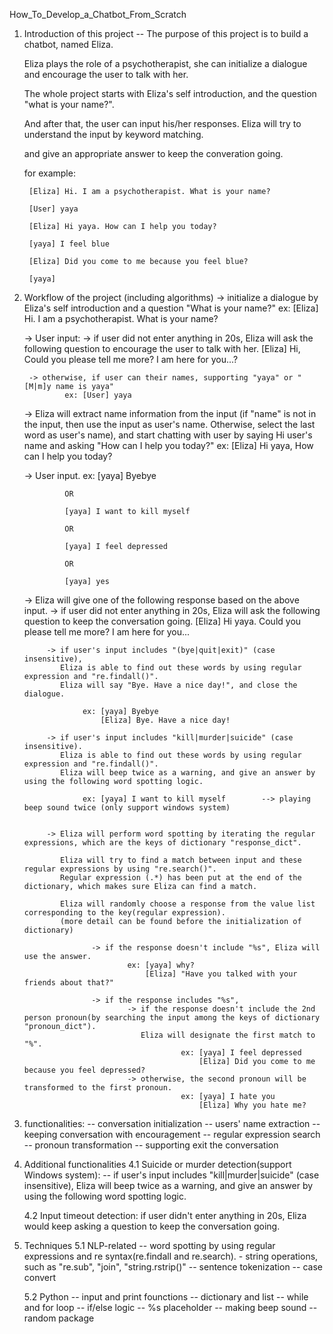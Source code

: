 How_To_Develop_a_Chatbot_From_Scratch

1. Introduction of this project
-- The purpose of this project is to build a chatbot, named Eliza.

   Eliza plays the role of a psychotherapist, she can initialize a dialogue and encourage the user to talk with her.
   
   The whole project starts with Eliza's self introduction, and the question "what is your name?".
   
   And after that, the user can input his/her responses. Eliza will try to understand the input by keyword matching. 
   
   and give an appropriate answer to keep the converation going.
   

    for example: 
        
        [Eliza] Hi. I am a psychotherapist. What is your name?

        [User] yaya 

        [Eliza] Hi yaya. How can I help you today?

        [yaya] I feel blue

        [Eliza] Did you come to me because you feel blue?

        [yaya] 

2. Workflow of the project (including algorithms)
    -> initialize a dialogue by Eliza's self introduction and a question "What is your name?"
            ex: [Eliza] Hi. I am a psychotherapist. What is your name?
       
    -> User input: 
        -> if user did not enter anything in 20s, Eliza will ask the following question to encourage the user to talk with her. 
                    [Eliza] Hi, Could you please tell me more? I am here for you...?
                
        -> otherwise, if user can their names, supporting "yaya" or "[M|m]y name is yaya" 
                ex: [User] yaya    
      
    -> Eliza will extract name information from the input (if "name" is not in the input, then use the input as user's name. 
       Otherwise, select the last word as user's name), and start chatting with user by saying Hi user's name and asking "How can I help you today?"
            ex: [Eliza] Hi yaya, How can I help you today?
    
    -> User input.
            ex: [yaya] Byebye
                
                OR
                
                [yaya] I want to kill myself
                
                OR
                
                [yaya] I feel depressed  
                
                OR 
                
                [yaya] yes
                
                                
    -> Eliza will give one of the following response based on the above input.
            -> if user did not enter anything in 20s, Eliza will ask the following question to keep the conversation going. 
                        [Eliza] Hi yaya. Could you please tell me more? I am here for you...    
    
            -> if user's input includes "(bye|quit|exit)" (case insensitive), 
               Eliza is able to find out these words by using regular expression and "re.findall()". 
               Eliza will say "Bye. Have a nice day!", and close the dialogue.
            
                    ex: [yaya] Byebye
                        [Eliza] Bye. Have a nice day!
            
            -> if user's input includes "kill|murder|suicide" (case insensitive).
               Eliza is able to find out these words by using regular expression and "re.findall()".
               Eliza will beep twice as a warning, and give an answer by using the following word spotting logic.
                
                    ex: [yaya] I want to kill myself        --> playing beep sound twice (only support windows system)
                                
                                
            -> Eliza will perform word spotting by iterating the regular expressions, which are the keys of dictionary "response_dict".  
            
               Eliza will try to find a match between input and these regular expressions by using "re.search()". 
               Regular expression (.*) has been put at the end of the dictionary, which makes sure Eliza can find a match.
               
               Eliza will randomly choose a response from the value list corresponding to the key(regular expression). 
               (more detail can be found before the initialization of dictionary)
                  
                      -> if the response doesn't include "%s", Eliza will use the answer.
                              ex: [yaya] why?
                                  [Eliza] "Have you talked with your friends about that?"
                      
                      -> if the response includes "%s", 
                              -> if the response doesn't include the 2nd person pronoun(by searching the input among the keys of dictionary "pronoun_dict"). 
                                 Eliza will designate the first match to "%".
                                          ex: [yaya] I feel depressed 
                                              [Eliza] Did you come to me because you feel depressed? 
                              -> otherwise, the second pronoun will be transformed to the first pronoun.                              
                                          ex: [yaya] I hate you
                                              [Eliza] Why you hate me?  
                                              

3. functionalities:
    -- conversation initialization
    -- users' name extraction
    -- keeping conversation with encouragement
    -- regular expression search
    -- pronoun transformation
    -- supporting exit the conversation
                                                                   
4. Additional functionalities
    4.1 Suicide or murder detection(support Windows system): 
        -- if user's input includes "kill|murder|suicide" (case insensitive), Eliza will beep twice as a warning, 
            and give an answer by using the following word spotting logic.

    4.2 Input timeout detection: if user didn't enter anything in 20s, Eliza would keep asking a question to keep the conversation going.


5. Techniques
    5.1 NLP-related
        -- word spotting by using regular expressions and re syntax(re.findall and re.search).
        - string operations, such as "re.sub", "join", "string.rstrip()"
        -- sentence tokenization
        -- case convert
    
    5.2 Python
        -- input and print founctions
        -- dictionary and list
        -- while and for loop 
        -- if/else logic
        -- %s placeholder
        -- making beep sound
        -- random package 